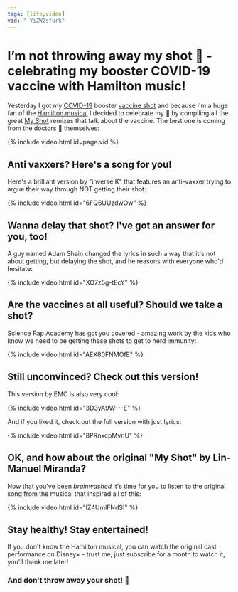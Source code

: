 ```yaml
---
tags: [life,video]
vid: "-YiZW2sfurk"
---
```


# I’m not throwing away my shot 💉 - celebrating my booster COVID-19 vaccine with Hamilton music!

Yesterday I got my [COVID-19](/covid/) booster [vaccine shot](/vaccine/) and because I'm a huge fan of the [Hamilton musical](https://en.wikipedia.org/wiki/Hamilton_(musical)) I decided to celebrate my 💉 by compiling all the great [My Shot](https://en.wikipedia.org/wiki/My_Shot) remixes that talk about the vaccine. The best one is coming from the doctors 🥼 themselves:

{% include video.html id=page.vid %}

<!--More-->

## Anti vaxxers? Here's a song for you!

Here's a brilliant version by "inverse K" that features an anti-vaxxer trying to argue their way through NOT getting their shot:

{% include video.html id="6FQ6UUzdwOw" %}

## Wanna delay that shot? I've got an answer for you, too!

A guy named Adam Shain changed the lyrics in such a way that it's not about getting, but delaying the shot, and he reasons with everyone who'd hesitate:

{% include video.html id="XO7z5g-tEcY" %}

## Are the vaccines at all useful? Should we take a shot?

Science Rap Academy has got you covered - amazing work by the kids who know we need to be getting these shots to get to herd immunity:

{% include video.html id="AEX80FNMOfE" %}

## Still unconvinced? Check out this version!

This version by EMC is also very cool:

{% include video.html id="3D3yA9W---E" %}

And if you liked it, check out the full version with just lyrics:

{% include video.html id="8PRnxcpMvnU" %}

## OK, and how about the original "My Shot" by Lin-Manuel Miranda?

Now that you've been *brainwashed* it's time for you to listen to the original song from the musical that inspired all of this:

{% include video.html id="lZ4UmlFNdSI" %}

## Stay healthy! Stay entertained!

If you don't know the Hamilton musical, you can watch the original cast performance on Disney+ - trust me, just subscribe for a month to watch it, you'll thank me later!

### And don't throw away your shot! 💉 

[n]: https://michael.gratis/nozbe
[np]: https://michael.gratis/nozbepersonal